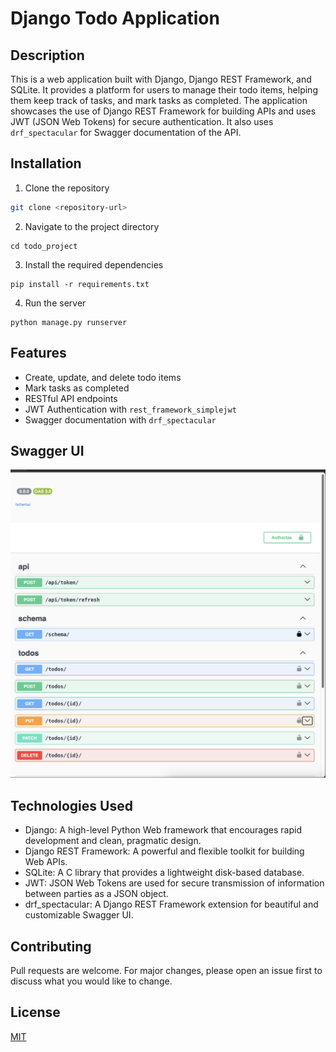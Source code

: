 # Django Todo Application

## Description

This is a web application built with Django, Django REST Framework, and SQLite. It provides a platform for users to manage their todo items, helping them keep track of tasks, and mark tasks as completed. The application showcases the use of Django REST Framework for building APIs and uses JWT (JSON Web Tokens) for secure authentication. It also uses `drf_spectacular` for Swagger documentation of the API.

## Installation

1. Clone the repository
```bash
git clone <repository-url>
```

2. Navigate to the project directory
```
cd todo_project
```

3. Install the required dependencies

```
pip install -r requirements.txt
```
4. Run the server

```
python manage.py runserver
```


## Features

- Create, update, and delete todo items
- Mark tasks as completed
- RESTful API endpoints
- JWT Authentication with `rest_framework_simplejwt`
- Swagger documentation with `drf_spectacular`

## Swagger UI

![Swagger](image.png)

## Technologies Used

- Django: A high-level Python Web framework that encourages rapid development and clean, pragmatic design.
- Django REST Framework: A powerful and flexible toolkit for building Web APIs.
- SQLite: A C library that provides a lightweight disk-based database.
- JWT: JSON Web Tokens are used for secure transmission of information between parties as a JSON object.
- drf_spectacular: A Django REST Framework extension for beautiful and customizable Swagger UI.

## Contributing

Pull requests are welcome. For major changes, please open an issue first to discuss what you would like to change.

## License

[MIT](https://choosealicense.com/licenses/mit/)